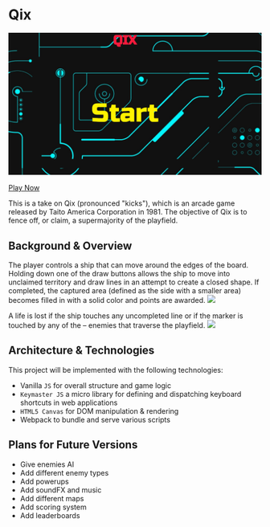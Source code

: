 # Qix
![](docs/qix_splash.png)

[Play Now](https://ckane30691.github.io/Qix/)

This is a take on Qix (pronounced "kicks"), which is an arcade game released by Taito America Corporation in 1981. The objective of Qix is to fence off, or claim, a supermajority of the playfield.

## Background & Overview
The player controls a ship that can move around the edges of the board. Holding down one of the draw buttons allows the ship to move into unclaimed territory and draw lines in an attempt to create a closed shape. If completed, the captured area (defined as the side with a smaller area) becomes filled in with a solid color and points are awarded.
![](https://s3-us-west-1.amazonaws.com/qix/QIX+-+Google+Chrome+10_4_2017+10_13_39+PM.png)

A life is lost if the ship touches any uncompleted line or if the marker is touched by any of the – enemies that traverse the playfield.
![](https://s3-us-west-1.amazonaws.com/qix/QIX+-+Google+Chrome+10_4_2017+10_19_34+PM.png)

## Architecture & Technologies
This project will be implemented with the following technologies:
* Vanilla `JS` for overall structure and game logic
* `Keymaster JS` a micro library for defining and dispatching keyboard shortcuts in web applications
* `HTML5 Canvas` for DOM manipulation & rendering
* Webpack to bundle and serve various scripts

## Plans for Future Versions
* Give enemies AI
* Add different enemy types
* Add powerups
* Add soundFX and music
* Add different maps
* Add scoring system
* Add leaderboards
